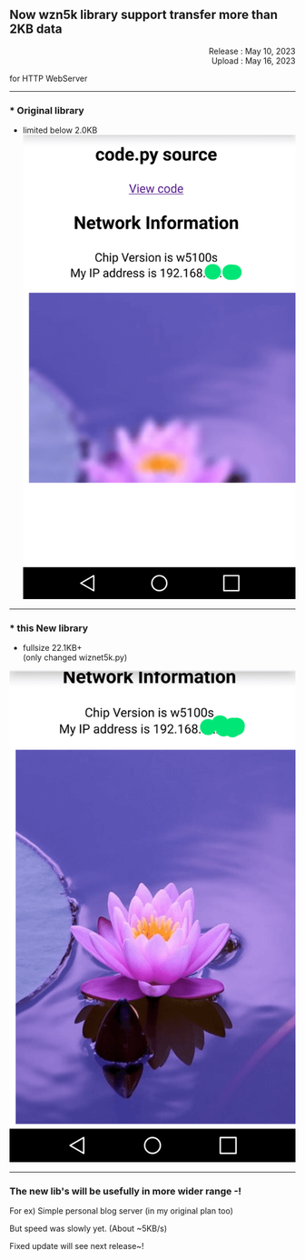 ## Now wzn5k library support transfer more than 2KB data
<div width=360px align="right">Release : May 10, 2023</div>   
<div width=360px align="right">Upload : May 16, 2023</div>               

       
for HTTP WebServer
______
### * Original library   
- limited below 2.0KB   
![Before](/images/MORE/Screenshot_2023-05-15-19-50-04_3-1.png)



______    
### * this New library   
- fullsize 22.1KB+   
(only changed wiznet5k.py)

![After](/images/MORE/Screenshot_2023-05-15-19-51-46_2-1.png)


______
       
### The new lib's will be usefully in more wider range -!

For ex) Simple personal blog server (in my original plan too)

But speed was slowly yet. (About ~5KB/s)

Fixed update will see next release~!


